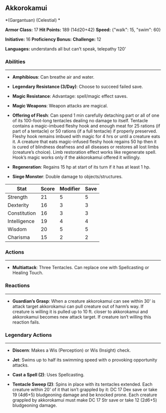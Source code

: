 ## Akkorokamui
*(Gargantuan) (Celestial) *

**Armor Class:** 17
**Hit Points:** 189 (14d20+42)
**Speed:** {"walk": 15, "swim": 60}

**Initiative:** 16
**Proficiency Bonus:**
**Challenge:** 12

**Languages:** understands all but can’t speak, telepathy 120'

### Abilities
 --- 
- **Amphibious**: Can breathe air and water.

- **Legendary Resistance (3/Day)**: Choose to succeed failed save.

- **Magic Resistance**: Advantage: spell/magic effect saves.

- **Magic Weapons**: Weapon attacks are magical.

- **Offering of Flesh**: Can spend 1 min carefully detaching part or all of one of its 100-foot-long tentacles dealing no damage to itself. Tentacle contains a magic-imbued fleshy hook and enough meat for 25 rations (if part of a tentacle) or 50 rations (if a full tentacle) if properly preserved. Fleshy hook remains imbued with magic for 4 hrs or until a creature eats it. A creature that eats magic-infused fleshy hook regains 50 hp then it is cured of blindness deafness and all diseases or restores all lost limbs (creature’s choice). Limb restoration effect works like regenerate spell. Hook’s magic works only if the akkorokamui offered it willingly.

- **Regeneration**: Regains 15 hp at start of its turn if it has at least 1 hp.

- **Siege Monster**: Double damage to objects/structures.



| Stat | Score | Modifier | Save |
| ---- | ---- | ---- | ---- |
| Strength | 21 | 5 | 5 |
| Dexterity | 16 | 3 | 3 |
| Constitution | 16 | 3 | 3 |
| Intelligence | 19 | 4 | 4 |
| Wisdom | 20 | 5 | 5 |
| Charisma | 15 | 2 | 2 |

### Actions
 --- 
- **Multiattack**: Three Tentacles. Can replace one with Spellcasting or Healing Touch.

### Reactions
 --- 
- **Guardian’s Grasp**: When a creature akkorokamui can see within 30' is attack target akkorokamui can pull creature out of harm’s way. If creature is willing it is pulled up to 10 ft. closer to akkorokamui and akkorokamui becomes new attack target. If creature isn’t willing this reaction fails.

### Legendary Actions
 --- 
- **Discern**: Makes a Wis (Perception) or Wis (Insight) check.

- **Jet**: Swims up to half its swimming speed with o provoking opportunity attacks.

- **Cast a Spell (2)**: Uses Spellcasting.

- **Tentacle Sweep (2)**: Spins in place with its tentacles extended. Each creature within 20' of it that isn’t grappled by it: DC 17 Dex save or take 19 (4d6+5) bludgeoning damage and be knocked prone. Each creature grappled by akkorokamui must make DC 17 Str save or take 12 (2d6+5) bludgeoning damage.

